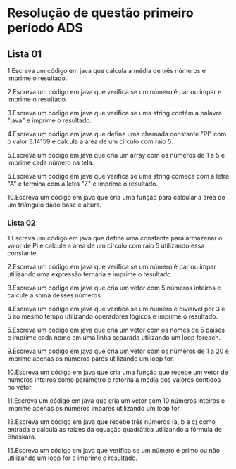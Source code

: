 # Resolução de questão primeiro período ADS

## Lista 01

1.Escreva um código em java que calcula a média de três números e imprime o resultado.


2.Escreva um código em java que verifica se um número é par ou ímpar e imprime o resultado.


3.Escreva um código em java que verifica se uma string contém a palavra "java" e imprime o
resultado.


4.Escreva um código em java que define uma chamada constante "PI" com o valor 3.14159 e
calcula a área de um círculo com raio 5.


5.Escreva um código em java que cria um array com os números de 1 a 5 e imprime cada número
na tela.


6.Escreva um código em java que verifica se uma string começa com a letra "A" e termina com
a letra "Z" e imprime o resultado.


10.Escreva um código em java que cria uma função para calcular a área de um triângulo dado base e altura.

### Lista 02

1.Escreva um código em java que define uma constante para armazenar o valor de Pi e calcule a
área de um círculo com raio 5 utilizando essa constante.


2.Escreva um código em java que verifica se um número é par ou ímpar utilizando uma expressão
ternária e imprime o resultado.


3.Escreva um código em java que cria um vetor com 5 números inteiros e calcule a soma desses números.


4.Escreva um código em java que verifica se um número é divisível por 3 e 5 ao mesmo tempo utilizando operadores lógicos e imprime o resultado.


5.Escreva um código em java que cria um vetor com os nomes de 5 países e imprime cada nome
em uma linha separada utilizando um loop foreach.


9.Escreva um código em java que cria um vetor com os números de 1 a 20 e imprime apenas os
números pares utilizando um loop for.

10.Escreva um código em java que cria uma função que recebe um vetor de números inteiros
como parâmetro e retorna a média dos valores contidos no vetor.

11.Escreva um código em java que cria um vetor com 10 números inteiros e imprime apenas os
números ímpares utilizando um loop for.


13.Escreva um código em java que recebe três números (a, b e c) como entrada e calcula as raízes
da equação quadrática utilizando a fórmula de Bhaskara.


15.Escreva um código em java que verifica se um número é primo ou não utilizando um loop for e imprime o resultado.
